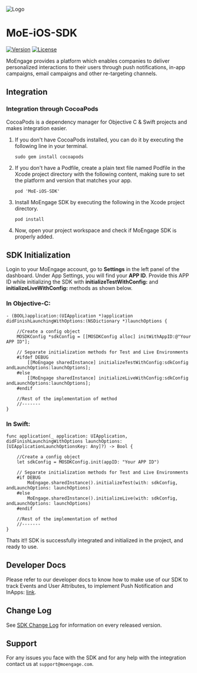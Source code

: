 ![Logo](https://github.com/moengage/MoEngage-iOS-SDK/blob/master/Images/moe_logo_blue.png)
# MoE-iOS-SDK

[![Version](https://img.shields.io/cocoapods/v/MoE-iOS-SDK.svg?style=flat)](http://cocoapods.org/pods/MoE-iOS-SDK)
[![License](https://img.shields.io/cocoapods/l/MoE-iOS-SDK.svg?style=flat)](http://cocoapods.org/pods/MoE-iOS-SDK)

MoEngage provides a platform which enables companies to deliver personalized interactions to their users through push notifications, in-app campaigns, email campaigns and other re-targeting channels.

## Integration

### Integration through CocoaPods
CocoaPods is a dependency manager for Objective C & Swift projects and makes integration easier.

1. If you don't have CocoaPods installed, you can do it by executing the following line in your terminal.

    ```sudo gem install cocoapods```
    
2. If you don't have a Podfile, create a plain text file named Podfile in the Xcode project directory with the following content, making sure to set the platform and version that matches your app.

    ```pod 'MoE-iOS-SDK'```
    
3. Install MoEngage SDK by executing the following in the Xcode project directory.

    ```pod install```
    
4. Now, open your project workspace and check if MoEngage SDK is properly added.
    

## SDK Initialization

Login to your MoEngage account, go to **Settings** in the left panel of the dashboard. Under App Settings, you will find your **APP ID**. Provide this APP ID while initializing the SDK with **initializeTestWithConfig:** and **initializeLiveWithConfig:** methods as shown below.

### In Objective-C:

    - (BOOL)application:(UIApplication *)application didFinishLaunchingWithOptions:(NSDictionary *)launchOptions {

        //Create a config object
        MOSDKConfig *sdkConfig = [[MOSDKConfig alloc] initWithAppID:@"Your APP ID"];
        
        // Separate initialization methods for Test and Live Environments
        #ifdef DEBUG
            [[MoEngage sharedInstance] initializeTestWithConfig:sdkConfig andLaunchOptions:launchOptions];
        #else
            [[MoEngage sharedInstance] initializeLiveWithConfig:sdkConfig andLaunchOptions:launchOptions];
        #endif
        
        //Rest of the implementation of method
        //-------
    }

### In Swift:

    func application(_ application: UIApplication, didFinishLaunchingWithOptions launchOptions:     [UIApplicationLaunchOptionsKey: Any]?) -> Bool {
    
        //Create a config object
        let sdkConfig = MOSDKConfig.init(appID: "Your APP ID")
        
        // Separate initialization methods for Test and Live Environments
        #if DEBUG
            MoEngage.sharedInstance().initializeTest(with: sdkConfig, andLaunchOptions: launchOptions)
        #else
            MoEngage.sharedInstance().initializeLive(with: sdkConfig, andLaunchOptions: launchOptions)
        #endif
        
        //Rest of the implementation of method
        //-------
    }

Thats it!! SDK is successfully integrated and initialized in the project, and ready to use. 

## Developer Docs
Please refer to our developer docs to know how to make use of our SDK to track Events and User Attributes, to implement Push Notification and InApps: [link](https://docs.moengage.com/docs/sdk-integration).

## Change Log
See [SDK Change Log](https://github.com/moengage/MoEngage-iOS-SDK/blob/master/CHANGELOG.md) for information on every released version.

## Support
For any issues you face with the SDK and for any help with the integration contact us at `support@moengage.com`.
